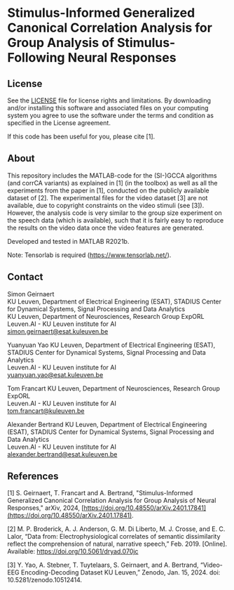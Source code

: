# Stimulus-Informed Generalized Canonical Correlation Analysis for Group Analysis of Stimulus-Following Neural Responses

## License

See the [LICENSE](LICENSE.md) file for license rights and limitations. By downloading and/or installing this software and associated files on your computing system you agree to use the software under the terms and condition as specified in the License agreement.

If this code has been useful for you, please cite [1].

## About

This repository includes the MATLAB-code for the (SI-)GCCA algorithms (and corrCA variants) as explained in [1] (in the toolbox) as well as all the experiments from the paper in [1], conducted on the publicly available dataset of [2]. The experimental files for the video dataset [3] are not available, due to copyright constraints on the video stimuli (see [3]). However, the analysis code is very similar to the group size experiment on the speech data (which is available), such that it is fairly easy to reproduce the results on the video data once the video features are generated.

Developed and tested in MATLAB R2021b.

Note: Tensorlab is required (https://www.tensorlab.net/).

## Contact
Simon Geirnaert  
KU Leuven, Department of Electrical Engineering (ESAT), STADIUS Center for Dynamical Systems, Signal Processing and Data Analytics  
KU Leuven, Department of Neurosciences, Research Group ExpORL  
Leuven.AI - KU Leuven institute for AI  
<simon.geirnaert@esat.kuleuven.be>

Yuanyuan Yao
KU Leuven, Department of Electrical Engineering (ESAT), STADIUS Center for Dynamical Systems, Signal Processing and Data Analytics  
Leuven.AI - KU Leuven institute for AI  
<yuanyuan.yao@esat.kuleuven.be>

Tom Francart
KU Leuven, Department of Neurosciences, Research Group ExpORL  
Leuven.AI - KU Leuven institute for AI  
<tom.francart@kuleuven.be>

Alexander Bertrand
KU Leuven, Department of Electrical Engineering (ESAT), STADIUS Center for Dynamical Systems, Signal Processing and Data Analytics  
Leuven.AI - KU Leuven institute for AI  
<alexander.bertrand@esat.kuleuven.be>

 ## References
 
[1] S. Geirnaert, T. Francart and A. Bertrand, "Stimulus-Informed Generalized Canonical Correlation Analysis for Group Analysis of Neural Responses," arXiv, 2024, [https://doi.org/10.48550/arXiv.2401.17841](https://doi.org/10.48550/arXiv.2401.17841).

[2] M. P. Broderick, A. J. Anderson, G. M. Di Liberto, M. J. Crosse, and E. C. Lalor, “Data from: Electrophysiological correlates of semantic dissimilarity reflect the comprehension of natural, narrative speech,” Feb. 2019. [Online]. Available: https://doi.org/10.5061/dryad.070jc

[3] Y. Yao, A. Stebner, T. Tuytelaars, S. Geirnaert, and A. Bertrand, “Video-EEG Encoding-Decoding Dataset KU Leuven,” Zenodo, Jan. 15, 2024. doi: 10.5281/zenodo.10512414.
